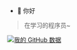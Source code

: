 - 👋 你好
> 在学习的程序员~

[![我的 GitHub 数据](https://github-readme-stats.vercel.app/api?username=Hisioni&show_icons=true&theme=onedark)]()

